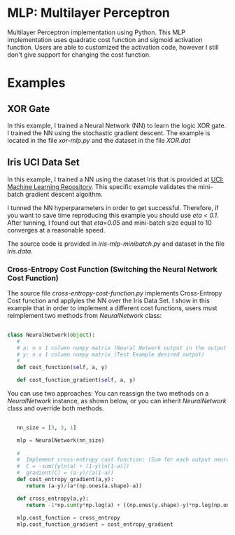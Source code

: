 # MLP: Multilayer Perceptron

Multilayer Perceptron implementation using Python. This MLP implementation uses quadratic cost function and sigmoid activation function. Users are able to customized the activation code, however I still don't give support for changing the cost function.

# Examples

## XOR Gate

In this example, I trained a Neural Network (NN) to learn the logic XOR gate. I trained the NN using the stochastic gradient descent. The example is located in the file *xor-mlp.py* and the dataset in the file *XOR.dat*

## Iris UCI Data Set

In this example, I trained a NN using the dataset Iris that is provided at [UCI: Machine Learning Repository](https://archive.ics.uci.edu/ml/datasets.html). This specific example validates the mini-batch gradient descent algoithm.

I tunned the NN hyperparameters in order to get successful. Therefore, if you want to save time reproducing this example you should use *eta < 0.1*. After tunning, I found out that *eta=0.05* and mini-batch size equal to 10 converges at a reasonable speed.

The source code is provided in *iris-mlp-minibatch.py* and dataset in the file *iris.data*.

### Cross-Entropy Cost Function (Switching the Neural Network Cost Function)

The source file *cross-entropy-cost-function.py* implements Cross-Entropy Cost function and applyies the NN over the Iris Data Set. I show in this example that in order to implement a different cost functions, users must reimplement two methods from *NeuralNetwork* class: 
   
```python
   
class NeuralNetwork(object):   
   #
   # a: n x 1 column numpy matrix (Neural Network output in the output layer - estimated values)
   # y: n x 1 column numpy matrix (Test Example desired output)
   #    
   def cost_function(self, a, y)

   def cost_function_gradient(self, a, y)
```

You can use two approaches: You can reassign the two methods on a *NeuralNetwork* instance, as shown below, or you can inherit *NeuralNetwork* class and override both methods.

```python
   
   nn_size = [3, 3, 1]

   mlp = NeuralNetwork(nn_size)
   
   # 
   #  Implement cross-entropy cost function: (Sum for each output neuron)
   #  C = -sum([yln(a) + (1-y)ln(1-a)])
   #  gradient(C) = (a-y)/(a(1-a)) 
   def cost_entropy_gradient(a,y):
      return (a-y)/(a*(np.ones(a.shape)-a))

   def cross_entropy(a,y):
      return -1*np.sum(y*np.log(a) + ((np.ones(y.shape)-y)*np.log(np.ones(a.shape)-a)))
   
   mlp.cost_function = cross_entropy 
   mlp.cost_function_gradient = cost_entropy_gradient
```


